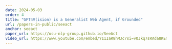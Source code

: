 ```yaml
---
date: 2024-05-03
order: 4
title: "GPT4V(ision) is a Generalist Web Agent, if Grounded"
url: /papers-in-public/seeact
anchor: seeact
paper_url: https://osu-nlp-group.github.io/SeeAct
video_url: https://www.youtube.com/embed/Y11IaR8hMJc?si=vOJkq7sRAda8KEm8
---
```

